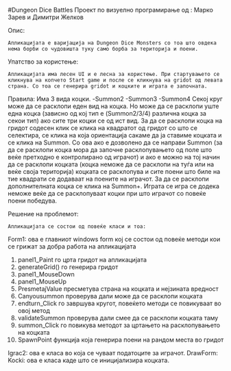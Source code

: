 ﻿#Dungeon Dice Battles
Проект по визуелно програмирање од : Марко Зарев и Димитри Желков

Опис:

	Апликацијата е варијација на Dungeon Dice Monsters со тоа што овдека нема борби со чудовишта туку само борба за територија и поени.
	
Упатство за користење:

	Апликацијата има лесен UI и е лесна за користење. При стартувањето се кликнува на копчето Start game и после се кликнува на gridot од левата страна. Со тоа се генерира gridot и коцките и играта е започната.
Правила:
	Има 3 вида коцки. 
-Summon2
-Summon3
-Summon4
	Секој круг може да се расклопи еден вид на коцка. Но може да се расклопи уште една коцка (зависно од кој тип е (Summon2/3/4) различна коцка за секои тип) ако сите три коцки се од ист вид. За да се расклопи коцка на гридот содесен клик се клика на квадратот од гридот со што се селектира, се клика на која ориентација сакаме да ја ставиме коцката и се клика на Summon. Со ова ако е дозволено да се направи Summon (за да се расклопи коцка мора да започне расклопувањето од поле што веќе претходно е контролирано од играчот) и ако е можно на тој начин да се расклопи коцката (коцка неможе да се расклопи на туѓа или на веќе своја територија) коцката се расклопува и сите поени што биле на тие квадрати се додаваат на поените на играчот. За да се расклопи дополнителната коцка се клика на Summon+.
	Играта се игра се додека неможе веќе да се расклопуваат коцки при што играчот со повеќе поени победува.

Решение на проблемот:

	Апликацијата се состои од повеќе класи и тоа:
Form1: ова е главниот windows form кој се состои од повеќе методи кои се грижат за добра работа на апликацијата
1. panel1_Paint го црта гридот на апликацијата
2. generateGrid() го генерира гридот
3. panel1_MouseDown
4. panel1_MouseUp
5. PresmetajValue пресметува страна на коцката и нејзината вредност
6. Canyousummon проверува дали може да се расклопи коцката
7. endturn_Click го завршува кругот, повеќето методи се повикуваат во овој метод
8. validateSummon проверува дали смее да се расклопи коцката таму
9. summon_Click го повикува методот за цртањето на расклопувањето на коцката
10. SpawnPoint функција која генерира поени на рандом места во гридот

Igrac2: ова е класа во која се чуваат податоците за играчот.
DrawForm:
Kocki: ова е класа каде што се иницијализира коцката.